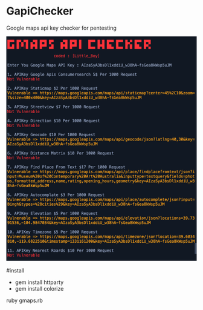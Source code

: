 # GapiChecker
Google maps api key checker for pentesting

![Alt text](https://github.com/z3n70/GapiChecker/blob/main/gmap-check.png?raw=true "gapcheck")

#install
- gem install httparty
- gem install colorize

ruby gmaps.rb
